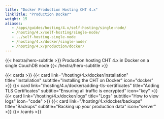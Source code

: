```yaml
---
title: "Docker Production Hosting CHT 4.x"
linkTitle: "Production Docker"
weight: 15
aliases:
   - /apps/guides/hosting/4.x/self-hosting/single-node/
   - /hosting/4.x/self-hosting/single-node/
   - ../self-hosting-single-node
   - /hosting/4.x/docker/single-node/
   - /hosting/4.x/production/docker/
---
```


{{< hextra/hero-subtitle >}}
  Production hosting CHT 4.x in Docker on a single CouchDB node
{{< /hextra/hero-subtitle >}}

{{< cards >}}
{{< card link="/hosting/4.x/docker/installation" title="Installation" subtitle="Installing the CHT on Docker" icon="docker" >}}
{{< card link="/hosting/4.x/docker/adding-tls-certificates" title="Adding TLS Certificates" subtitle="Ensuring all traffic is encrypted" icon="key" >}}
{{< card link="/hosting/4.x/docker/logs" title="Logs" subtitle="How to view logs" icon="code" >}}
{{< card link="/hosting/4.x/docker/backups" title="Backups" subtitle="Backing up your production data" icon="server" >}}
{{< /cards >}}
